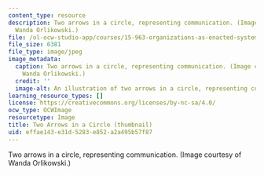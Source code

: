 ```yaml
---
content_type: resource
description: Two arrows in a circle, representing communication. (Image courtesy of
  Wanda Orlikowski.)
file: /ol-ocw-studio-app/courses/15-963-organizations-as-enacted-systems-learning-knowing-and-change-fall-2002/effae143e31d5283e852a2a495b57f87_15-963f02-th.jpg
file_size: 6381
file_type: image/jpeg
image_metadata:
  caption: Two arrows in a circle, representing communication. (Image courtesy of
    Wanda Orlikowski.)
  credit: ''
  image-alt: An illustration of two arrows in a circle, representing communication.
learning_resource_types: []
license: https://creativecommons.org/licenses/by-nc-sa/4.0/
ocw_type: OCWImage
resourcetype: Image
title: Two Arrows in a Circle (thumbnail)
uid: effae143-e31d-5283-e852-a2a495b57f87
---
```

Two arrows in a circle, representing communication. (Image courtesy of Wanda Orlikowski.)